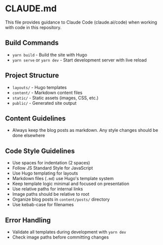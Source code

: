 # CLAUDE.md

This file provides guidance to Claude Code (claude.ai/code) when working with code in this repository.

## Build Commands
- `yarn build` - Build the site with Hugo
- `yarn serve` or `yarn dev` - Start development server with live reload

## Project Structure
- `layouts/` - Hugo templates
- `content/` - Markdown content files
- `static/` - Static assets (images, CSS, etc.)
- `public/` - Generated site output

## Content Guidelines

- Always keep the blog posts as markdown. Any style changes should be done elsewhere

## Code Style Guidelines
- Use spaces for indentation (2 spaces)
- Follow JS Standard Style for JavaScript
- Use Hugo templating for layouts
- Markdown files (`.md`) use Hugo's template system
- Keep template logic minimal and focused on presentation
- Use relative paths for internal links
- Image paths should be relative to root
- Organize blog posts in `content/posts/` directory
- Use kebab-case for filenames

## Error Handling
- Validate all templates during development with `yarn dev`
- Check image paths before committing changes